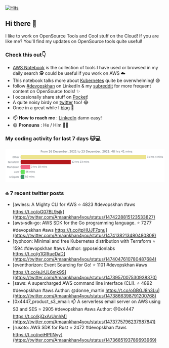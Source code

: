 [![Hits](https://hits.seeyoufarm.com/api/count/incr/badge.svg?url=https%3A%2F%2Fgithub.com%2Fakhan4u%2Fhit-counter&count_bg=%2379C83D&title_bg=%23555555&icon=&icon_color=%23E7E7E7&title=visits&edge_flat=false)](https://hits.seeyoufarm.com)

## Hi there 👋

I like to work on OpenSource Tools and Cool stuff on the Cloud! If you are like me? You'll find my updates on OpenSource tools quite useful!

### Check this out👇

* [AWS Notebook](https://histre.com/public/notebooks/dnllyanu/aws/) is the collection of tools I have used or browsed in my daily search 🕵️ could be useful if you work on AWS ☁️
* This notebook talks more about [Kubernetes](https://histre.com/public/notebooks/6uxdvo3y/kubernetes/) quite be overwhelming! 😅
* follow [#devopskhan](https://www.linkedin.com/feed/hashtag/devopskhan/) on LinkedIn & my [subreddit](https://www.reddit.com/r/devopskhan/) for more frequent content on OpenSource tools! ✨
* I occasionally share stuff on [Pocket](https://getpocket.com/@ej6g8d1dp2829A16a9Tf5d4T6bAMp3d8791rejDe86yem3bm4e14ex4fT4dluk29)!
* A quite noisy birdy on [twitter](https://twitter.com/Amaankhan4you) too! 😂
* Once in a great while I [blog](https://linuxparrot.com/) 😬


- 📫 **How to reach me** : [LinkedIn](https://www.linkedin.com/in/amaan-khan-linux-ninja) damn easy!
- 😄 **Pronouns** : He / Him 🤷‍♂️

### My coding activity for last 7 days 🐱💻

<img src="https://github.com/akhan4u/akhan4u/blob/main/images/stat.svg" alt="Amaan's Wakatime Activity!"/>

### 🔝 7 recent twitter posts
<!-- DEVDOJO:START -->
- [awless: A Mighty CLI for AWS
⭐️ 4823
#devopskhan #aws
https://t.co/oG07BL9sjk](https://twitter.com/Amaankhan4you/status/1474228815123533827)
- [aws-sdk-go: AWS SDK for the Go programming language.
⭐️ 7277
#devopskhan #aws
https://t.co/tpHUJF7qnu](https://twitter.com/Amaankhan4you/status/1474138213480480808)
- [typhoon: Minimal and free Kubernetes distribution with Terraform
⭐️ 1594
#devopskhan #aws
Author: @poseidonlabs
https://t.co/g1GRtueDaD](https://twitter.com/Amaankhan4you/status/1474047610780487684)
- [eventhorizon: Event Sourcing for Go!
⭐️ 1101
#devopskhan #aws
https://t.co/eJrUL6mk9S](https://twitter.com/Amaankhan4you/status/1473957007530938370)
- [saws: A supercharged AWS command line interface &lpar;CLI&rpar;.
⭐️ 4892
#devopskhan #aws
Author: @donne_martin
https://t.co/oGBGJ8h3Lu](https://twitter.com/Amaankhan4you/status/1473866398791200768)
- [0x4447_product_s3_email: 📫 A serverless email server on AWS using S3 and SES
⭐️ 2905
#devopskhan #aws
Author: @0x4447
https://t.co/kjQxArUmhM](https://twitter.com/Amaankhan4you/status/1473775796237987841)
- [rusoto: AWS SDK for Rust
⭐️ 2472
#devopskhan #aws
https://t.co/neiHPflNyy](https://twitter.com/Amaankhan4you/status/1473685193789693969)
<!-- DEVDOJO:END -->

<!-- ![Amaan's GitHub stats](https://github-readme-stats.vercel.app/api?username=akhan4u&count_private=true&show_icons=true&hide=contribs) -->
